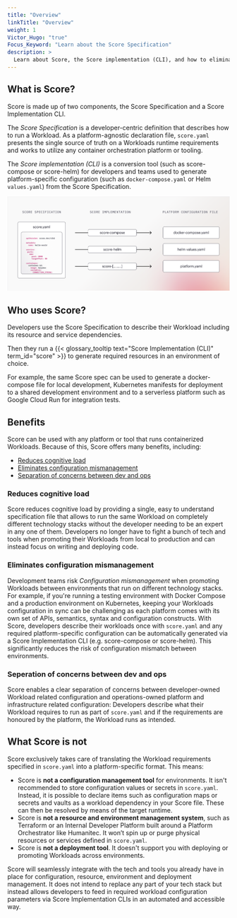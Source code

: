 ```yaml
---
title: "Overview"
linkTitle: "Overview"
weight: 1
Victor_Hugo: "true"
Focus_Keyword: "Learn about the Score Specification"
description: >
  Learn about Score, the Score implementation (CLI), and how to eliminate configuration mismanagement.
---
```


## What is Score?

Score is made up of two components, the Score Specification and a Score Implementation CLI.

The _Score Specification_ is a developer-centric definition that describes how to run a Workload. As a platform-agnostic declaration file, `score.yaml` presents the single source of truth on a Workloads runtime requirements and works to utilize any container orchestration platform or tooling.

The _Score implementation (CLI)_ is a conversion tool (such as score-compose or score-helm) for developers and teams used to generate platform-specific configuration (such as `docker-compose.yaml` or Helm `values.yaml`) from the Score Specification.

![How Score works](/images/how-score-works.png)

## Who uses Score?

Developers use the Score Specification to describe their Workload including its resource and service dependencies.

Then they run a {{< glossary_tooltip text="Score Implementation (CLI)" term_id="score" >}} to generate required resources in an environment of choice.

For example, the same Score spec can be used to generate a docker-compose file for local development, Kubernetes manifests for deployment to a shared development environment and to a serverless platform such as Google Cloud Run for integration tests.

## Benefits

Score can be used with any platform or tool that runs containerized Workloads.
Because of this, Score offers many benefits, including:

- [Reduces cognitive load](#reduces-cognitive-load)
- [Eliminates configuration mismanagement](#eliminates-configuration-mismanagement)
- [Separation of concerns between dev and ops](#separation-of-concerns-between-dev-and-ops)

### Reduces cognitive load

Score reduces cognitive load by providing a single, easy to understand specification file that allows to run the same Workload on completely different technology stacks without the developer needing to be an expert in any one of them. Developers no longer have to fight a bunch of tech and tools when promoting their Workloads from local to production and can instead focus on writing and deploying code.

### Eliminates configuration mismanagement

Development teams risk _Configuration mismanagement_ when promoting Workloads between environments that run on different technology stacks. For example, if you're running a testing environment with Docker Compose and a production environment on Kubernetes, keeping your Workloads configuration in sync can be challenging as each platform comes with its own set of APIs, semantics, syntax and configuration constructs. With Score, developers describe their workloads once with `score.yaml` and any required platform-specific configuration can be automatically generated via a Score Implementation CLI (e.g. score-compose or score-helm). This significantly reduces the risk of configuration mismatch between environments.

### Seperation of concerns between dev and ops

Score enables a clear separation of concerns between developer-owned Workload related configuration and operations-owned platform and infrastructure related configuration: Developers describe what their Workload requires to run as part of `score.yaml` and if the requirements are honoured by the platform, the Workload runs as intended.

## What Score is not

Score exclusively takes care of translating the Workload requirements specified in `score.yaml` into a platform-specific format. This means:

- Score is **not a configuration management tool** for environments. It isn't recommended to store configuration values or secrets in `score.yaml`. Instead, it is possible to declare items such as configuration maps or secrets and vaults as a workload dependency in your Score file. These can then be resolved by means of the target runtime.
- Score is **not a resource and environment management system**, such as Terraform or an Internal Developer Platform built around a Platform Orchestrator like Humanitec. It won’t spin up or purge physical resources or services defined in `score.yaml`.
- Score is **not a deployment tool**. It doesn't support you with deploying or promoting Workloads across environments.

Score will seamlessly integrate with the tech and tools you already have in place for configuration, resource, environment and deployment management. It does not intend to replace any part of your tech stack but instead allows developers to feed in required workload configuration parameters via Score Implementation CLIs in an automated and accessible way.
